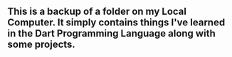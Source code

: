 ## This is a backup of a folder on my Local Computer. It simply contains things I've learned in the Dart Programming Language along with some projects.
